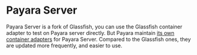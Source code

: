 # Payara Server

Payara Server is a fork of Glassfish, you can use the Glassfish container adapter to test on Payara server directly. But Payara maintain [its own container adapters](https://github.com/payara/ecosystem-arquillian-connectors) for Payara Server. Compared to the Glassfish ones, they are updated more frequently, and easier to use.